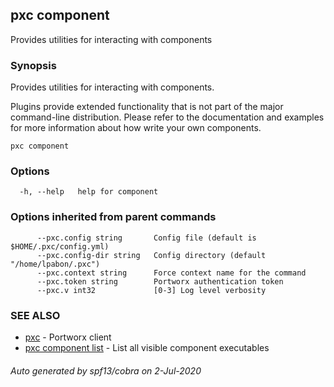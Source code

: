 ## pxc component

Provides utilities for interacting with components

### Synopsis


Provides utilities for interacting with components.

Plugins provide extended functionality that is not part of the major command-line distribution.
Please refer to the documentation and examples for more information about how write your own components.

```
pxc component
```

### Options

```
  -h, --help   help for component
```

### Options inherited from parent commands

```
      --pxc.config string       Config file (default is $HOME/.pxc/config.yml)
      --pxc.config-dir string   Config directory (default "/home/lpabon/.pxc")
      --pxc.context string      Force context name for the command
      --pxc.token string        Portworx authentication token
      --pxc.v int32             [0-3] Log level verbosity
```

### SEE ALSO

* [pxc](pxc.md)	 - Portworx client
* [pxc component list](pxc_component_list.md)	 - List all visible component executables

###### Auto generated by spf13/cobra on 2-Jul-2020
